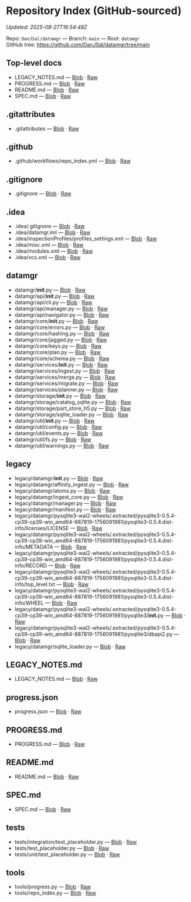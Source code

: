 # Repository Index (GitHub-sourced)

_Updated: 2025-08-27T16:54:48Z_

Repo: `DanJSal/datamgr`  —  Branch: `main`  —  Root: `datamgr`  
GitHub tree: https://github.com/DanJSal/datamgr/tree/main

## Top-level docs

- LEGACY_NOTES.md — [Blob](https://github.com/DanJSal/datamgr/blob/main/LEGACY_NOTES.md) · [Raw](https://raw.githubusercontent.com/DanJSal/datamgr/main/LEGACY_NOTES.md)
- PROGRESS.md — [Blob](https://github.com/DanJSal/datamgr/blob/main/PROGRESS.md) · [Raw](https://raw.githubusercontent.com/DanJSal/datamgr/main/PROGRESS.md)
- README.md — [Blob](https://github.com/DanJSal/datamgr/blob/main/README.md) · [Raw](https://raw.githubusercontent.com/DanJSal/datamgr/main/README.md)
- SPEC.md — [Blob](https://github.com/DanJSal/datamgr/blob/main/SPEC.md) · [Raw](https://raw.githubusercontent.com/DanJSal/datamgr/main/SPEC.md)

## .gitattributes

- .gitattributes — [Blob](https://github.com/DanJSal/datamgr/blob/main/.gitattributes) · [Raw](https://raw.githubusercontent.com/DanJSal/datamgr/main/.gitattributes)

## .github

- .github/workflows/repo_index.yml — [Blob](https://github.com/DanJSal/datamgr/blob/main/.github/workflows/repo_index.yml) · [Raw](https://raw.githubusercontent.com/DanJSal/datamgr/main/.github/workflows/repo_index.yml)

## .gitignore

- .gitignore — [Blob](https://github.com/DanJSal/datamgr/blob/main/.gitignore) · [Raw](https://raw.githubusercontent.com/DanJSal/datamgr/main/.gitignore)

## .idea

- .idea/.gitignore — [Blob](https://github.com/DanJSal/datamgr/blob/main/.idea/.gitignore) · [Raw](https://raw.githubusercontent.com/DanJSal/datamgr/main/.idea/.gitignore)
- .idea/datamgr.iml — [Blob](https://github.com/DanJSal/datamgr/blob/main/.idea/datamgr.iml) · [Raw](https://raw.githubusercontent.com/DanJSal/datamgr/main/.idea/datamgr.iml)
- .idea/inspectionProfiles/profiles_settings.xml — [Blob](https://github.com/DanJSal/datamgr/blob/main/.idea/inspectionProfiles/profiles_settings.xml) · [Raw](https://raw.githubusercontent.com/DanJSal/datamgr/main/.idea/inspectionProfiles/profiles_settings.xml)
- .idea/misc.xml — [Blob](https://github.com/DanJSal/datamgr/blob/main/.idea/misc.xml) · [Raw](https://raw.githubusercontent.com/DanJSal/datamgr/main/.idea/misc.xml)
- .idea/modules.xml — [Blob](https://github.com/DanJSal/datamgr/blob/main/.idea/modules.xml) · [Raw](https://raw.githubusercontent.com/DanJSal/datamgr/main/.idea/modules.xml)
- .idea/vcs.xml — [Blob](https://github.com/DanJSal/datamgr/blob/main/.idea/vcs.xml) · [Raw](https://raw.githubusercontent.com/DanJSal/datamgr/main/.idea/vcs.xml)

## datamgr

- datamgr/__init__.py — [Blob](https://github.com/DanJSal/datamgr/blob/main/datamgr/__init__.py) · [Raw](https://raw.githubusercontent.com/DanJSal/datamgr/main/datamgr/__init__.py)
- datamgr/api/__init__.py — [Blob](https://github.com/DanJSal/datamgr/blob/main/datamgr/api/__init__.py) · [Raw](https://raw.githubusercontent.com/DanJSal/datamgr/main/datamgr/api/__init__.py)
- datamgr/api/cli.py — [Blob](https://github.com/DanJSal/datamgr/blob/main/datamgr/api/cli.py) · [Raw](https://raw.githubusercontent.com/DanJSal/datamgr/main/datamgr/api/cli.py)
- datamgr/api/manager.py — [Blob](https://github.com/DanJSal/datamgr/blob/main/datamgr/api/manager.py) · [Raw](https://raw.githubusercontent.com/DanJSal/datamgr/main/datamgr/api/manager.py)
- datamgr/api/navigator.py — [Blob](https://github.com/DanJSal/datamgr/blob/main/datamgr/api/navigator.py) · [Raw](https://raw.githubusercontent.com/DanJSal/datamgr/main/datamgr/api/navigator.py)
- datamgr/core/__init__.py — [Blob](https://github.com/DanJSal/datamgr/blob/main/datamgr/core/__init__.py) · [Raw](https://raw.githubusercontent.com/DanJSal/datamgr/main/datamgr/core/__init__.py)
- datamgr/core/errors.py — [Blob](https://github.com/DanJSal/datamgr/blob/main/datamgr/core/errors.py) · [Raw](https://raw.githubusercontent.com/DanJSal/datamgr/main/datamgr/core/errors.py)
- datamgr/core/hashing.py — [Blob](https://github.com/DanJSal/datamgr/blob/main/datamgr/core/hashing.py) · [Raw](https://raw.githubusercontent.com/DanJSal/datamgr/main/datamgr/core/hashing.py)
- datamgr/core/jagged.py — [Blob](https://github.com/DanJSal/datamgr/blob/main/datamgr/core/jagged.py) · [Raw](https://raw.githubusercontent.com/DanJSal/datamgr/main/datamgr/core/jagged.py)
- datamgr/core/keys.py — [Blob](https://github.com/DanJSal/datamgr/blob/main/datamgr/core/keys.py) · [Raw](https://raw.githubusercontent.com/DanJSal/datamgr/main/datamgr/core/keys.py)
- datamgr/core/plan.py — [Blob](https://github.com/DanJSal/datamgr/blob/main/datamgr/core/plan.py) · [Raw](https://raw.githubusercontent.com/DanJSal/datamgr/main/datamgr/core/plan.py)
- datamgr/core/schema.py — [Blob](https://github.com/DanJSal/datamgr/blob/main/datamgr/core/schema.py) · [Raw](https://raw.githubusercontent.com/DanJSal/datamgr/main/datamgr/core/schema.py)
- datamgr/services/__init__.py — [Blob](https://github.com/DanJSal/datamgr/blob/main/datamgr/services/__init__.py) · [Raw](https://raw.githubusercontent.com/DanJSal/datamgr/main/datamgr/services/__init__.py)
- datamgr/services/ingest.py — [Blob](https://github.com/DanJSal/datamgr/blob/main/datamgr/services/ingest.py) · [Raw](https://raw.githubusercontent.com/DanJSal/datamgr/main/datamgr/services/ingest.py)
- datamgr/services/merge.py — [Blob](https://github.com/DanJSal/datamgr/blob/main/datamgr/services/merge.py) · [Raw](https://raw.githubusercontent.com/DanJSal/datamgr/main/datamgr/services/merge.py)
- datamgr/services/migrate.py — [Blob](https://github.com/DanJSal/datamgr/blob/main/datamgr/services/migrate.py) · [Raw](https://raw.githubusercontent.com/DanJSal/datamgr/main/datamgr/services/migrate.py)
- datamgr/services/planner.py — [Blob](https://github.com/DanJSal/datamgr/blob/main/datamgr/services/planner.py) · [Raw](https://raw.githubusercontent.com/DanJSal/datamgr/main/datamgr/services/planner.py)
- datamgr/storage/__init__.py — [Blob](https://github.com/DanJSal/datamgr/blob/main/datamgr/storage/__init__.py) · [Raw](https://raw.githubusercontent.com/DanJSal/datamgr/main/datamgr/storage/__init__.py)
- datamgr/storage/catalog_sqlite.py — [Blob](https://github.com/DanJSal/datamgr/blob/main/datamgr/storage/catalog_sqlite.py) · [Raw](https://raw.githubusercontent.com/DanJSal/datamgr/main/datamgr/storage/catalog_sqlite.py)
- datamgr/storage/part_store_h5.py — [Blob](https://github.com/DanJSal/datamgr/blob/main/datamgr/storage/part_store_h5.py) · [Raw](https://raw.githubusercontent.com/DanJSal/datamgr/main/datamgr/storage/part_store_h5.py)
- datamgr/storage/sqlite_loader.py — [Blob](https://github.com/DanJSal/datamgr/blob/main/datamgr/storage/sqlite_loader.py) · [Raw](https://raw.githubusercontent.com/DanJSal/datamgr/main/datamgr/storage/sqlite_loader.py)
- datamgr/util/__init__.py — [Blob](https://github.com/DanJSal/datamgr/blob/main/datamgr/util/__init__.py) · [Raw](https://raw.githubusercontent.com/DanJSal/datamgr/main/datamgr/util/__init__.py)
- datamgr/util/config.py — [Blob](https://github.com/DanJSal/datamgr/blob/main/datamgr/util/config.py) · [Raw](https://raw.githubusercontent.com/DanJSal/datamgr/main/datamgr/util/config.py)
- datamgr/util/events.py — [Blob](https://github.com/DanJSal/datamgr/blob/main/datamgr/util/events.py) · [Raw](https://raw.githubusercontent.com/DanJSal/datamgr/main/datamgr/util/events.py)
- datamgr/util/fs.py — [Blob](https://github.com/DanJSal/datamgr/blob/main/datamgr/util/fs.py) · [Raw](https://raw.githubusercontent.com/DanJSal/datamgr/main/datamgr/util/fs.py)
- datamgr/util/warnings.py — [Blob](https://github.com/DanJSal/datamgr/blob/main/datamgr/util/warnings.py) · [Raw](https://raw.githubusercontent.com/DanJSal/datamgr/main/datamgr/util/warnings.py)

## legacy

- legacy/datamgr/__init__.py — [Blob](https://github.com/DanJSal/datamgr/blob/main/legacy/datamgr/__init__.py) · [Raw](https://raw.githubusercontent.com/DanJSal/datamgr/main/legacy/datamgr/__init__.py)
- legacy/datamgr/affinity_ingest.py — [Blob](https://github.com/DanJSal/datamgr/blob/main/legacy/datamgr/affinity_ingest.py) · [Raw](https://raw.githubusercontent.com/DanJSal/datamgr/main/legacy/datamgr/affinity_ingest.py)
- legacy/datamgr/atoms.py — [Blob](https://github.com/DanJSal/datamgr/blob/main/legacy/datamgr/atoms.py) · [Raw](https://raw.githubusercontent.com/DanJSal/datamgr/main/legacy/datamgr/atoms.py)
- legacy/datamgr/ingest_core.py — [Blob](https://github.com/DanJSal/datamgr/blob/main/legacy/datamgr/ingest_core.py) · [Raw](https://raw.githubusercontent.com/DanJSal/datamgr/main/legacy/datamgr/ingest_core.py)
- legacy/datamgr/manager.py — [Blob](https://github.com/DanJSal/datamgr/blob/main/legacy/datamgr/manager.py) · [Raw](https://raw.githubusercontent.com/DanJSal/datamgr/main/legacy/datamgr/manager.py)
- legacy/datamgr/manifest.py — [Blob](https://github.com/DanJSal/datamgr/blob/main/legacy/datamgr/manifest.py) · [Raw](https://raw.githubusercontent.com/DanJSal/datamgr/main/legacy/datamgr/manifest.py)
- legacy/datamgr/pysqlite3-wal2-wheels/.extracted/pysqlite3-0.5.4-cp39-cp39-win_amd64-887819-1756091981/pysqlite3-0.5.4.dist-info/licenses/LICENSE — [Blob](https://github.com/DanJSal/datamgr/blob/main/legacy/datamgr/pysqlite3-wal2-wheels/.extracted/pysqlite3-0.5.4-cp39-cp39-win_amd64-887819-1756091981/pysqlite3-0.5.4.dist-info/licenses/LICENSE) · [Raw](https://raw.githubusercontent.com/DanJSal/datamgr/main/legacy/datamgr/pysqlite3-wal2-wheels/.extracted/pysqlite3-0.5.4-cp39-cp39-win_amd64-887819-1756091981/pysqlite3-0.5.4.dist-info/licenses/LICENSE)
- legacy/datamgr/pysqlite3-wal2-wheels/.extracted/pysqlite3-0.5.4-cp39-cp39-win_amd64-887819-1756091981/pysqlite3-0.5.4.dist-info/METADATA — [Blob](https://github.com/DanJSal/datamgr/blob/main/legacy/datamgr/pysqlite3-wal2-wheels/.extracted/pysqlite3-0.5.4-cp39-cp39-win_amd64-887819-1756091981/pysqlite3-0.5.4.dist-info/METADATA) · [Raw](https://raw.githubusercontent.com/DanJSal/datamgr/main/legacy/datamgr/pysqlite3-wal2-wheels/.extracted/pysqlite3-0.5.4-cp39-cp39-win_amd64-887819-1756091981/pysqlite3-0.5.4.dist-info/METADATA)
- legacy/datamgr/pysqlite3-wal2-wheels/.extracted/pysqlite3-0.5.4-cp39-cp39-win_amd64-887819-1756091981/pysqlite3-0.5.4.dist-info/RECORD — [Blob](https://github.com/DanJSal/datamgr/blob/main/legacy/datamgr/pysqlite3-wal2-wheels/.extracted/pysqlite3-0.5.4-cp39-cp39-win_amd64-887819-1756091981/pysqlite3-0.5.4.dist-info/RECORD) · [Raw](https://raw.githubusercontent.com/DanJSal/datamgr/main/legacy/datamgr/pysqlite3-wal2-wheels/.extracted/pysqlite3-0.5.4-cp39-cp39-win_amd64-887819-1756091981/pysqlite3-0.5.4.dist-info/RECORD)
- legacy/datamgr/pysqlite3-wal2-wheels/.extracted/pysqlite3-0.5.4-cp39-cp39-win_amd64-887819-1756091981/pysqlite3-0.5.4.dist-info/top_level.txt — [Blob](https://github.com/DanJSal/datamgr/blob/main/legacy/datamgr/pysqlite3-wal2-wheels/.extracted/pysqlite3-0.5.4-cp39-cp39-win_amd64-887819-1756091981/pysqlite3-0.5.4.dist-info/top_level.txt) · [Raw](https://raw.githubusercontent.com/DanJSal/datamgr/main/legacy/datamgr/pysqlite3-wal2-wheels/.extracted/pysqlite3-0.5.4-cp39-cp39-win_amd64-887819-1756091981/pysqlite3-0.5.4.dist-info/top_level.txt)
- legacy/datamgr/pysqlite3-wal2-wheels/.extracted/pysqlite3-0.5.4-cp39-cp39-win_amd64-887819-1756091981/pysqlite3-0.5.4.dist-info/WHEEL — [Blob](https://github.com/DanJSal/datamgr/blob/main/legacy/datamgr/pysqlite3-wal2-wheels/.extracted/pysqlite3-0.5.4-cp39-cp39-win_amd64-887819-1756091981/pysqlite3-0.5.4.dist-info/WHEEL) · [Raw](https://raw.githubusercontent.com/DanJSal/datamgr/main/legacy/datamgr/pysqlite3-wal2-wheels/.extracted/pysqlite3-0.5.4-cp39-cp39-win_amd64-887819-1756091981/pysqlite3-0.5.4.dist-info/WHEEL)
- legacy/datamgr/pysqlite3-wal2-wheels/.extracted/pysqlite3-0.5.4-cp39-cp39-win_amd64-887819-1756091981/pysqlite3/__init__.py — [Blob](https://github.com/DanJSal/datamgr/blob/main/legacy/datamgr/pysqlite3-wal2-wheels/.extracted/pysqlite3-0.5.4-cp39-cp39-win_amd64-887819-1756091981/pysqlite3/__init__.py) · [Raw](https://raw.githubusercontent.com/DanJSal/datamgr/main/legacy/datamgr/pysqlite3-wal2-wheels/.extracted/pysqlite3-0.5.4-cp39-cp39-win_amd64-887819-1756091981/pysqlite3/__init__.py)
- legacy/datamgr/pysqlite3-wal2-wheels/.extracted/pysqlite3-0.5.4-cp39-cp39-win_amd64-887819-1756091981/pysqlite3/dbapi2.py — [Blob](https://github.com/DanJSal/datamgr/blob/main/legacy/datamgr/pysqlite3-wal2-wheels/.extracted/pysqlite3-0.5.4-cp39-cp39-win_amd64-887819-1756091981/pysqlite3/dbapi2.py) · [Raw](https://raw.githubusercontent.com/DanJSal/datamgr/main/legacy/datamgr/pysqlite3-wal2-wheels/.extracted/pysqlite3-0.5.4-cp39-cp39-win_amd64-887819-1756091981/pysqlite3/dbapi2.py)
- legacy/datamgr/sqlite_loader.py — [Blob](https://github.com/DanJSal/datamgr/blob/main/legacy/datamgr/sqlite_loader.py) · [Raw](https://raw.githubusercontent.com/DanJSal/datamgr/main/legacy/datamgr/sqlite_loader.py)

## LEGACY_NOTES.md

- LEGACY_NOTES.md — [Blob](https://github.com/DanJSal/datamgr/blob/main/LEGACY_NOTES.md) · [Raw](https://raw.githubusercontent.com/DanJSal/datamgr/main/LEGACY_NOTES.md)

## progress.json

- progress.json — [Blob](https://github.com/DanJSal/datamgr/blob/main/progress.json) · [Raw](https://raw.githubusercontent.com/DanJSal/datamgr/main/progress.json)

## PROGRESS.md

- PROGRESS.md — [Blob](https://github.com/DanJSal/datamgr/blob/main/PROGRESS.md) · [Raw](https://raw.githubusercontent.com/DanJSal/datamgr/main/PROGRESS.md)

## README.md

- README.md — [Blob](https://github.com/DanJSal/datamgr/blob/main/README.md) · [Raw](https://raw.githubusercontent.com/DanJSal/datamgr/main/README.md)

## SPEC.md

- SPEC.md — [Blob](https://github.com/DanJSal/datamgr/blob/main/SPEC.md) · [Raw](https://raw.githubusercontent.com/DanJSal/datamgr/main/SPEC.md)

## tests

- tests/integration/test_placeholder.py — [Blob](https://github.com/DanJSal/datamgr/blob/main/tests/integration/test_placeholder.py) · [Raw](https://raw.githubusercontent.com/DanJSal/datamgr/main/tests/integration/test_placeholder.py)
- tests/test_placeholder.py — [Blob](https://github.com/DanJSal/datamgr/blob/main/tests/test_placeholder.py) · [Raw](https://raw.githubusercontent.com/DanJSal/datamgr/main/tests/test_placeholder.py)
- tests/unit/test_placeholder.py — [Blob](https://github.com/DanJSal/datamgr/blob/main/tests/unit/test_placeholder.py) · [Raw](https://raw.githubusercontent.com/DanJSal/datamgr/main/tests/unit/test_placeholder.py)

## tools

- tools/progress.py — [Blob](https://github.com/DanJSal/datamgr/blob/main/tools/progress.py) · [Raw](https://raw.githubusercontent.com/DanJSal/datamgr/main/tools/progress.py)
- tools/repo_index.py — [Blob](https://github.com/DanJSal/datamgr/blob/main/tools/repo_index.py) · [Raw](https://raw.githubusercontent.com/DanJSal/datamgr/main/tools/repo_index.py)

